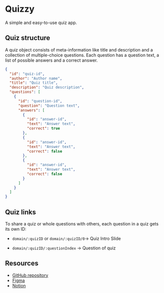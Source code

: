 # Quizzy

A simple and easy-to-use quiz app.

## Quiz structure

A quiz object consists of meta-information like title and description and a collection of multiple-choice questions. Each question has a question text, a list of possible answers and a correct answer.

```json
{
  "id": "quiz-id",
  "author": "Author name",
  "title": "Quiz title",
  "description": "Quiz description",
  "questions": [
    {
      "id": "question-id",
      "question": "Question text",
      "answers": [
        {
          "id": "answer-id",
          "text": "Answer text",
          "correct": true
        },
        {
          "id": "answer-id",
          "text": "Answer text",
          "correct": false
        },
        {
          "id": "answer-id",
          "text": "Answer text",
          "correct": false
        }
      ]
    }
  ]
}
```

## Quiz links

To share a quiz or whole questions with others, each question in a quiz gets its own ID:

- `domain/:quizID` or `domain/:quizID/0`-> Quiz Intro Slide

- `domain/:quizID/:questionIndex` -> Question of quiz

## Resources

- [GitHub repository](https://github.com/mikareich/quizzy.git)
- [Figma](https://www.figma.com/files/project/50948908/Quizzy?fuid=785933943694912442)
- [Notion](https://www.notion.so/Quizzy-be7f89d1b0ca4ddca5c00f3cbc2ea68a)
